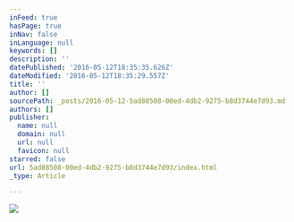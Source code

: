 ```yaml
---
inFeed: true
hasPage: true
inNav: false
inLanguage: null
keywords: []
description: ''
datePublished: '2016-05-12T18:35:35.626Z'
dateModified: '2016-05-12T18:35:29.557Z'
title: ''
author: []
sourcePath: _posts/2016-05-12-5ad88508-00ed-4db2-9275-b8d3744e7d93.md
authors: []
publisher:
  name: null
  domain: null
  url: null
  favicon: null
starred: false
url: 5ad88508-00ed-4db2-9275-b8d3744e7d93/index.html
_type: Article

---
```

![](https://the-grid-user-content.s3-us-west-2.amazonaws.com/e77b7da8-8db9-48e3-b6d7-b266950280f7.jpg)